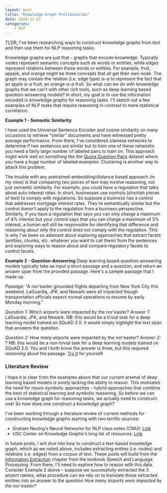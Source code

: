 ```yaml
---
layout: post
title: "Knowledge Graph Preliminaries"
date: 2020-12-21
categories:
    - NLP
---
```

TLDR; I've been researching ways to construct knowledge graphs from text and then use them for NLP reasoning tasks.

Knowledge graphs are just that - graphs that encode knowledge. Typically nodes represent semantic concepts such as words or entities, while edges represent relations between these words or entities. For example, fruit, appple, and orange might be three concepts that all get their own node. The graph may contain the relation (i.e. edge type) *is-a* to represent the fact that an apple *is-a* fruit; an orange *is-a* fruit. So what can we do with knowledge graphs that we can't with other rich tools, such as deep learning based question-answering models? In short, my goal is to use the information encoded in knowledge graphs for reasoning tasks. I'll sketch out a few examples of NLP tasks that require reasoning in contrast to mere statistical correlation.

**Example 1 - Semantic Similarity**

I have used the Universal Sentence Encoder and cosine similarity on many occasions to retrieve "similar" documents and have witnessed pretty average performance. From there, I've considered siamese networks to determine if two sentences are similar but to train one of these networks you need a fairly large number of labeled pairs to train on. This approach might work well on something like the <a href="https://www.kaggle.com/c/quora-question-pairs" target="_blank">Quora Question Pairs</a> dataset where you have a huge number of labeled examples. Clustering is another way to attack this problem.

The trouble with any pretrained-embedding/distance based approach (in my view) is that comparing two pieces of text may involve reasoning, not just semantic similarity. For example, you could have a regulation that talks about auto interest rates. In short, businesses use controls (shortish pieces of text) to comply with regulations. So suppose a business has a control that addresses mortgage interest rates. They're semantically similar but the control doesn't apply to the regulation from a business perspective. Similarly, if you have a regulation that says you can only charge a maximum of 4% interest but your control says that you can charge a maximum of 5% interest, a human will still be responsible for identifying that difference and reasoning about why the control does not comply with the regulation. This is why I've been so adamant about exploring approaches that extract facets (entities, chunks, etc. whatever you want to call them) from the sentences and exploring ways to reason about and compare regulatory facets to control facets.

**Example 2 - Question-Answering**
Deep learning based question-answering models typically take as input a short passage and a question, and return an answer span from the provided passage. Here's a sample passage that I made up.

*Passage:* "A nor'easter grounded flights departing from New York City this weekend. LaGuardia, JFK, and Newark were all impacted though transportation officials expect normal operations to resume by early Monday morning."

*Question 1:* Which airports were impacted by the nor'easter?
*Answer 1:* LaGuardia, JFK, and Newark.
NB: this would be a trivial task for a deep learning model trained on SQuAD 2.0. It would simply highlight the text span that answers the question.

*Question 2:* How many airports were impacted by the nor'easter?
*Answer 2:* ?
NB: this would be a non-trivial task for a deep learning models trained on SQuAD 2.0. You and I both know the answer is three, but this required *reasoning* about the passage. <a href="https://demo.allennlp.org/reading-comprehension/MjYxMzAxNg==" target="_blank">Try it</a> for yourself.

### Literature Review
I hope it is clear from the examples above that our current arsenal of deep learning based models is sorely lacking the ability to reason. This motivates the need for neuro-symbolic approaches - hybrid approaches that combine the best of statistical learning and symbolic reasoning. So before we can use a knowledge graph for reasoning tasks, we actually need to construct one! So how does one construct a knowledge graph?

I've been working through a literature review of current methods for constructing knowledge graphs starting with two terrific sources:
* Graham Neubig's Neural Networks for NLP class notes (CMU): <a href="http://phontron.com/class/nn4nlp2020/schedule/knowledge-based-qa.html" target="_blank">Link</a>
* USC Center on Knowledge Graphs's long list of resources: <a href="https://usc-isi-i2.github.io/home/" target="_blank">Link</a>

In future posts, I will dive into how to construct a text-based knowledge graph, which as we noted above, includes extracting entites (i.e. nodes) and relations (i.e. edges) from a corpus of text. These posts will build from the <a href="https://web.stanford.edu/~jurafsky/slp3/17.pdf" target="_blank">Information Extraction</a> chapter from the textbook Speech and Language Processing. From there, I'll need to explore how to reason with this data. Consider Example 2 above - suppose we successfully extracted the 3 airport names, what procedure can we rely on to translate those extracted entities into an answer to the question *How many airports were impacted by the nor'easter?*
